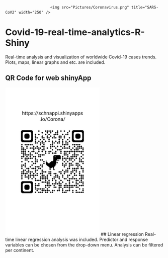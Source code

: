                         <img src="Pictures/Coronavirus.png" title="SARS-CoV2" width="250" />

# Covid-19-real-time-analytics-R-Shiny
Real-time analysis and visualization of worldwide Covid-19 cases trends. Plots, maps, linear graphs and etc. are included.
## QR Code for web shinyApp
<img src="Pictures/QR.png" title="QR" width="300" />
## Linear regression
Real-time linear regression analysis was included. Predictor and response variables can be chosen from the drop-down menu.
Analysis can be filtered per continent.
